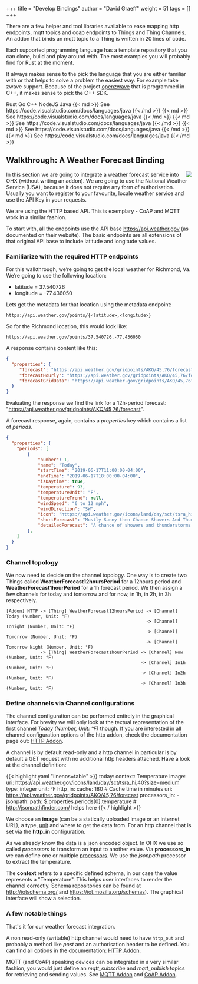+++
title = "Develop Bindings"
author = "David Graeff"
weight = 51
tags = []
+++

There are a few helper and tool libraries available to ease mapping http endpoints, mqtt topics and coap endpoints to Things and Thing Channels. An addon that binds an mqtt topic to a Thing is written in 20 lines of code.

Each supported programming language has a template repository that you can clone, build and play around with.
The most examples you will probably find for Rust at the moment.

It always makes sense to the pick the language that you are either familiar with or that helps to solve a problem the easiest way.
For example take zwave support. Because of the project [openzwave](https://github.com/OpenZWave/open-zwave) that is programmed in C++, it makes sense to pick the C++ SDK.

<div class="mb-2">
	<tab-container>
		<tab-header>
			<tab-header-item class="tab-active">Rust</tab-header-item>
			<tab-header-item>Go</tab-header-item>
			<tab-header-item>C++</tab-header-item>
			<tab-header-item>NodeJS</tab-header-item>
			<tab-header-item>Java</tab-header-item>
		</tab-header>
		<tab-body>
			<tab-body-item >
{{< md >}}
See https://code.visualstudio.com/docs/languages/java
{{< /md >}}
			</tab-body-item>
			<tab-body-item >
{{< md >}}
See https://code.visualstudio.com/docs/languages/java
{{< /md >}}
			</tab-body-item>
			<tab-body-item >
{{< md >}}
See https://code.visualstudio.com/docs/languages/java
{{< /md >}}
			</tab-body-item>
			<tab-body-item >
{{< md >}}
See https://code.visualstudio.com/docs/languages/java
{{< /md >}}
			</tab-body-item>
			<tab-body-item >
{{< md >}}
See https://code.visualstudio.com/docs/languages/java
{{< /md >}}
			</tab-body-item>
		</tab-body>
	</tab-container>
</div>

## Walkthrough: A Weather Forecast Binding

<a href="https://www.weather.gov/" style="float:right;max-width:50%" target="_blank" class="card-hover"><img src="/img/doc/usa-national-weather-service.png" class="w-100"></a>

In this section we are going to integrate a weather forecast service into OHX (without writing an addon).
We are going to use the National Weather Service (USA), because it does not require any form of authorisation.
Usually you want to register to your favourite, locale weather service and use the API Key in your requests.

We are using the HTTP based API. This is exemplary - CoAP and MQTT work in a similar fashion.

To start with, all the endpoints use the API base https://api.weather.gov (as documented on their website). The basic endpoints are all extensions of that original API base to include latitude and longitude values. 

### Familiarize with the required HTTP endpoints

For this walkthrough, we’re going to get the local weather for Richmond, Va. We’re going to use the following location:

* latitude = 37.540726
* longitude = -77.436050

Lets get the metadata for that location using the metadata endpoint:

    https://api.weather.gov/points/{<latitude>,<longitude>}

So for the Richmond location, this would look like:

    https://api.weather.gov/points/37.540726,-77.436050

A response contains content like this:

```json
{
  "properties": {
     "forecast": "https://api.weather.gov/gridpoints/AKQ/45,76/forecast",
     "forecastHourly": "https://api.weather.gov/gridpoints/AKQ/45,76/forecast/hourly",
     "forecastGridData": "https://api.weather.gov/gridpoints/AKQ/45,76",
  }
}
```

Evaluating the response we find the link for a 12h-period forecast: "https://api.weather.gov/gridpoints/AKQ/45,76/forecast".

A forecast response, again, contains a *properties* key which contains a list of *periods*.
```json
{
  "properties": {
    "periods": [
        {
            "number": 1,
            "name": "Today",
            "startTime": "2019-06-17T11:00:00-04:00",
            "endTime": "2019-06-17T18:00:00-04:00",
            "isDaytime": true,
            "temperature": 93,
            "temperatureUnit": "F",
            "temperatureTrend": null,
            "windSpeed": "6 to 12 mph",
            "windDirection": "SW",
            "icon": "https://api.weather.gov/icons/land/day/sct/tsra_hi,40?size=medium",
            "shortForecast": "Mostly Sunny then Chance Showers And Thunderstorms",
            "detailedForecast": "A chance of showers and thunderstorms between 2pm and 5pm, ..."
        },
    ]
  }
}
```

### Channel topology

We now need to decide on the channel topology.
One way is to create two Things called **WeatherForecast12hoursPeriod** for a 12hours period and **WeatherForecast1hourPeriod** for a 1h forecast period. We then assign a few channels for today and tomorrow and for now, in 1h, in 2h, in 3h respectively.

    [Addon] HTTP -> [Thing] WeatherForecast12hoursPeriod -> [Channel] Today (Number, Unit: °F)
                                                         -> [Channel] Tonight (Number, Unit: °F)
                                                         -> [Channel] Tomorrow (Number, Unit: °F)
                                                         -> [Channel] Tomorrow Night (Number, Unit: °F)
                 -> [Thing] WeatherForecast1hourPeriod -> [Channel] Now (Number, Unit: °F)
                                                       -> [Channel] In1h (Number, Unit: °F)
                                                       -> [Channel] In2h (Number, Unit: °F)
                                                       -> [Channel] In3h (Number, Unit: °F)

### Define channels via Channel configurations

The channel configuration can be performed entirely in the graphical interface.
For brevity we will only look at the textual representation of the first channel *Today (Number, Unit: °F)* though.
If you are interested in all channel configuration options of the http addon, check the documentation page out:
[HTTP Addon](/addons/http).

A channel is by default read-only and a http channel in particular is by default a GET request with no additional http headers attached. Have a look at the channel definition:

{{< highlight yaml "linenos=table" >}}
today:
    context: Temperature
    image:
        uri: https://api.weather.gov/icons/land/day/sct/tsra_hi,40?size=medium
    type: integer
    unit: °F
    http_in:
        cache: 180 # Cache time in minutes
        uri: https://api.weather.gov/gridpoints/AKQ/45,76/forecast
    processors_in:
        - jsonpath:
            path: $.properties.periods[0].temperature # http://jsonpathfinder.com/ helps here
{{< / highlight >}}

We choose an **image** (can be a statically uploaded image or an internet URL), a type, [unit](/developer/addons#unit-of-measurement) and where to get the data from. For an http channel that is set via the **http_in** configuration.

As we already know the data is a json encoded object. In OHX we use so called *processors* to transform an input to another value. Via **processors_in** we can define one or multiple [processors](/userguide/channellinks#processors). We use the *jsonpath* processor to extract the temperature. 

The **context** refers to a specific defined schema, in our case the value represents a "Temperature". This helps user interfaces to render the channel correctly.
Schema repositories can be found at http://iotschema.org/ and https://iot.mozilla.org/schemas). The graphical interface will show a selection.

### A few notable things

That's it for our weather forecast integration. 

A non read-only (writable) http channel would need to have `http_out` and probably a method like *post* and an authorisation header to be defined. You can find all options in the documentation: [HTTP Addon](/addons/http).
 
MQTT (and CoAP) speaking devices can be integrated in a very similar fashion, you would just define an *mqtt_subscribe* and *mqtt_publish* topics for retrieving and sending values. See [MQTT Addon](/addons/mqtt) and [CoAP Addon](/addons/coap).
